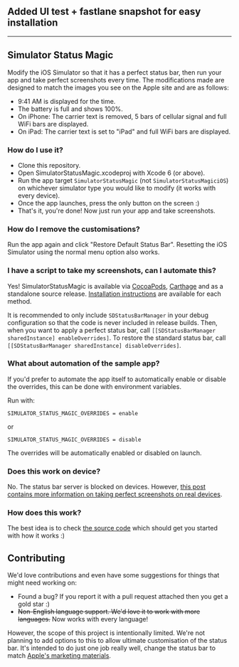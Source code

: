 ## Added UI test + fastlane snapshot for easy installation


***


## Simulator Status Magic

Modify the iOS Simulator so that it has a perfect status bar, then run your app and take perfect screenshots every time. The modifications made are designed to match the images you see on the Apple site and are as follows:

* 9:41 AM is displayed for the time.
* The battery is full and shows 100%.
* On iPhone: The carrier text is removed, 5 bars of cellular signal and full WiFi bars are displayed.
* On iPad: The carrier text is set to "iPad" and full WiFi bars are displayed.

### How do I use it?

* Clone this repository.
* Open SimulatorStatusMagic.xcodeproj with Xcode 6 (or above).
* Run the app target `SimulatorStatusMagic` (not `SimulatorStatusMagiciOS`) on whichever simulator type you would like to modify (it works with every device).
* Once the app launches, press the only button on the screen :)
* That's it, you're done! Now just run your app and take screenshots.

### How do I remove the customisations?

Run the app again and click "Restore Default Status Bar". Resetting the iOS Simulator using the normal menu option also works.

### I have a script to take my screenshots, can I automate this?

Yes! SimulatorStatusMagic is available via [CocoaPods](http://cocoapods.org), [Carthage](https://github.com/Carthage/Carthage) and as a standalone source release. [Installation instructions](https://github.com/shinydevelopment/SimulatorStatusMagic/blob/master/INSTALLATION.md) are available for each method.

It is recommended to only include `SDStatusBarManager` in your debug configuration so that the code is never included in release builds. Then, when you want to apply a perfect status bar, call `[[SDStatusBarManager sharedInstance] enableOverrides]`. To restore the standard status bar, call `[[SDStatusBarManager sharedInstance] disableOverrides]`.

### What about automation of the sample app?

If you'd prefer to automate the app itself to automatically enable or disable the overrides, this can be done with environment variables.

Run with:

````
SIMULATOR_STATUS_MAGIC_OVERRIDES = enable
````

or

````
SIMULATOR_STATUS_MAGIC_OVERRIDES = disable
````

The overrides will be automatically enabled or disabled on launch.

### Does this work on device?

No. The status bar server is blocked on devices. However, [this post contains more information on taking perfect screenshots on real devices](http://shinydevelopment.com/blog/status-magic-and-iphone6-screen-sizes/).

### How does this work?

The best idea is to check [the source code](https://github.com/shinydevelopment/SimulatorStatusMagic/blob/master/SDStatusBarManager/SDStatusBarManager.m) which should get you started with how it works :)

## Contributing

We'd love contributions and even have some suggestions for things that might need working on:

* Found a bug? If you report it with a pull request attached then you get a gold star :)
* ~~Non-English language support. We'd love it to work with more languages.~~ Now works with every language!

However, the scope of this project is intentionally limited. We're not planning to add options to this to allow ultimate customisation of the status bar. It's intended to do just one job really well, change the status bar to match [Apple's marketing materials](http://www.apple.com/ios/).
